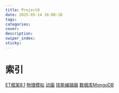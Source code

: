 ```yaml
---
title: ProjectO
date: 2025-05-14 16:08:18
tags:
categories:
cover:
description:
swiper_index:
sticky:
---
```


# 索引

[ET框架8.1](https://soincredible.github.io/posts/ff09e316)
[物理模拟]()
[动画]()
[技能编辑器]()
[数据库MongoDB]()
